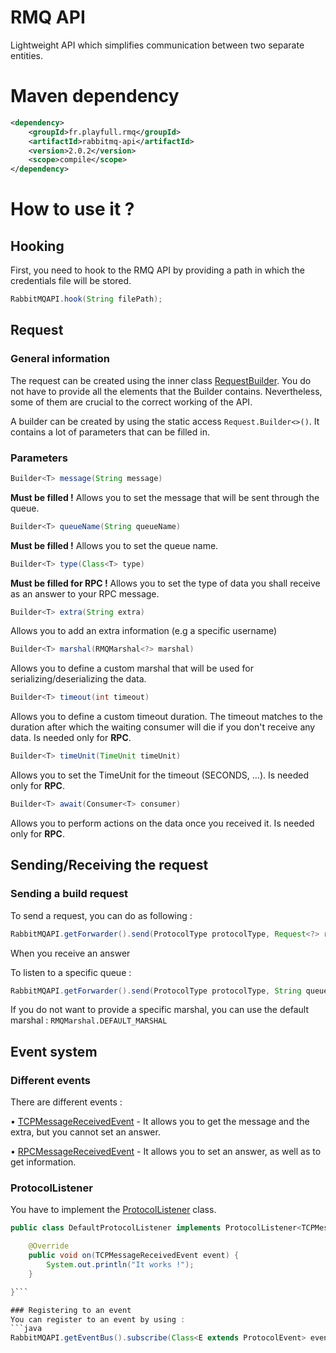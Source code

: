 # RMQ API
Lightweight API which simplifies communication between two separate entities.

# Maven dependency
```xml
<dependency>
    <groupId>fr.playfull.rmq</groupId>
    <artifactId>rabbitmq-api</artifactId>
    <version>2.0.2</version>
    <scope>compile</scope>
</dependency>
```

# How to use it ?

## Hooking
First, you need to hook to the RMQ API by providing a path in which the credentials file will be stored.
```java
RabbitMQAPI.hook(String filePath);
```

## Request

### General information
The request can be created using the inner class [RequestBuilder](rabbitmq-api/src/main/java/fr/playfull/rmq/query/Request.java).
You do not have to provide all the elements that the Builder contains. Nevertheless, some of them are crucial to the correct working of the API.

A builder can be created by using the static access `Request.Builder<>()`. It contains a lot of parameters that can be filled in.

### Parameters

```java
Builder<T> message(String message)
```
**Must be filled !** Allows you to set the message that will be sent through the queue.

```java
Builder<T> queueName(String queueName)
```
**Must be filled !** Allows you to set the queue name.

```java
Builder<T> type(Class<T> type)
```
**Must be filled for RPC !** Allows you to set the type of data you shall receive as an answer to your RPC message.

```java
Builder<T> extra(String extra)
```
Allows you to add an extra information (e.g a specific username)

```java
Builder<T> marshal(RMQMarshal<?> marshal)
```
Allows you to define a custom marshal that will be used for serializing/deserializing the data.

```java
Builder<T> timeout(int timeout)
```
Allows you to define a custom timeout duration. The timeout matches to the duration after which the waiting consumer will die if you don't receive any data. Is needed only for **RPC**.

```java
Builder<T> timeUnit(TimeUnit timeUnit)
```
Allows you to set the TimeUnit for the timeout (SECONDS, ...). Is needed only for **RPC**.

```java
Builder<T> await(Consumer<T> consumer)
```
Allows you to perform actions on the data once you received it. Is needed only for **RPC**.


## Sending/Receiving the request

### Sending a build request
To send a request, you can do as following :
```java
RabbitMQAPI.getForwarder().send(ProtocolType protocolType, Request<?> request);
```
When you receive an answer

To listen to a specific queue :
```java
RabbitMQAPI.getForwarder().send(ProtocolType protocolType, String queueName, RMQMarshal marshal);
```
If you do not want to provide a specific marshal, you can use the default marshal : `RMQMarshal.DEFAULT_MARSHAL`


## Event system

### Different events
There are different events :

 • [TCPMessageReceivedEvent](rabbitmq-api/src/main/java/fr/playfull/rmq/event/protocol/TCPMessageReceivedEvent.java) - It allows you to get the message and the extra, but you cannot set an answer.

 • [RPCMessageReceivedEvent](rabbitmq-api/src/main/java/fr/playfull/rmq/event/protocol/RPCMessageReceivedEvent.java) - It allows you to set an answer, as well as to get information.

### ProtocolListener
You have to implement the [ProtocolListener](rabbitmq-api/src/main/java/fr/playfull/rmq/event/protocol/ProtocolListener.java) class.
```java
public class DefaultProtocolListener implements ProtocolListener<TCPMessageReceivedEvent> {

    @Override
    public void on(TCPMessageReceivedEvent event) {
        System.out.println("It works !");
    }

}```

### Registering to an event
You can register to an event by using : 
```java
RabbitMQAPI.getEventBus().subscribe(Class<E extends ProtocolEvent> eventClass, ProtocolListener<E extends ProtocolEvent> protocolListener);
```
